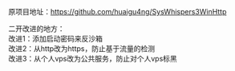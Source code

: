 原项目地址：https://github.com/huaigu4ng/SysWhispers3WinHttp

二开改进的地方：  
改进1：添加启动密码来反沙箱  
改进2：从http改为https，防止基于流量的检测  
改进3：从个人vps改为公共服务，防止对个人vps标黑